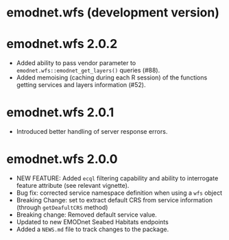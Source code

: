 # emodnet.wfs (development version)

# emodnet.wfs 2.0.2

* Added ability to pass vendor parameter to `emodnet.wfs::emodnet_get_layers()` queries (#88).
* Added memoising (caching during each R session) of the functions getting services
 and layers information (#52).

# emodnet.wfs 2.0.1

* Introduced better handling of server response errors.

# emodnet.wfs 2.0.0


* NEW FEATURE: Added `ecql` filtering capability and ability to interrogate feature attribute (see relevant vignette).
* Bug fix: corrected service namespace definition when using a `wfs` object
* Breaking Change: set to extract default CRS from service information (through `getDeafultCRS` method)
* Breaking change: Removed default service value.
* Updated to new EMODnet Seabed Habitats endpoints
* Added a `NEWS.md` file to track changes to the package.
